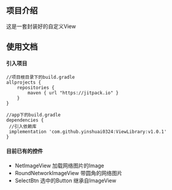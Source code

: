 ## 项目介绍
这是一套封装好的自定义View

## 使用文档

#### 引入项目
```
//项目根目录下的build.gradle
allprojects {
    repositories {
        maven { url "https://jitpack.io" }
    }
}

//app下的build.gradle
dependencies {
 //引入依赖库
 implementation 'com.github.yinshuai0324:ViewLibrary:v1.0.1'
}
```

#### 目前已有的控件
- NetImageView 加载网络图片的Image
- RoundNetworkImageView 带圆角的网络图片
- SelectBtn 选中的Button 继承自ImageView
